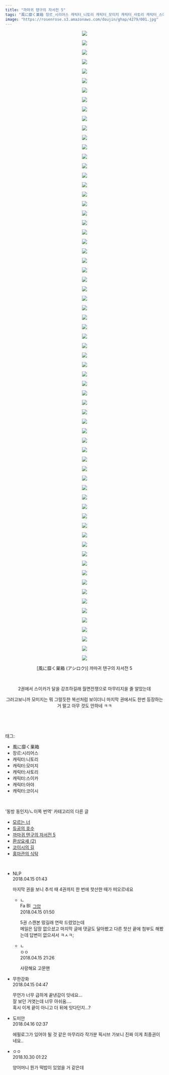```yaml
---
title: "까마귀 텐구의 자서전 5"
tags: "風に靡く巣箱 장르_시리어스 캐릭터_니토리 캐릭터_모미지 캐릭터_사토리 캐릭터_스이카 캐릭터_아야 캐릭터_코이시 アシロク 동방_동인지／ㄴ이쪽_번역"
image: "https://rosenrose.s3.amazonaws.com/doujin/ghap/4279/001.jpg"
---
```

<div class="article">
<p style="text-align: center; clear: none; float: none;"><img src="{{ site.imgserver1 }}/ghap/4279/001.jpg"/></p>
<p style="text-align: center; clear: none; float: none;"><img src="{{ site.imgserver1 }}/ghap/4279/002.jpg"/></p>
<p style="text-align: center; clear: none; float: none;"><img src="{{ site.imgserver1 }}/ghap/4279/003.jpg"/></p>
<p style="text-align: center; clear: none; float: none;"><img src="{{ site.imgserver1 }}/ghap/4279/004.jpg"/></p>
<p style="text-align: center; clear: none; float: none;"><img src="{{ site.imgserver1 }}/ghap/4279/005.jpg"/></p>
<p style="text-align: center; clear: none; float: none;"><img src="{{ site.imgserver1 }}/ghap/4279/006.jpg"/></p>
<p style="text-align: center; clear: none; float: none;"><img src="{{ site.imgserver1 }}/ghap/4279/007.jpg"/></p>
<p style="text-align: center; clear: none; float: none;"><img src="{{ site.imgserver1 }}/ghap/4279/008.jpg"/></p>
<p style="text-align: center; clear: none; float: none;"><img src="{{ site.imgserver1 }}/ghap/4279/009.jpg"/></p>
<p style="text-align: center; clear: none; float: none;"><img src="{{ site.imgserver1 }}/ghap/4279/010.jpg"/></p>
<p style="text-align: center; clear: none; float: none;"><img src="{{ site.imgserver1 }}/ghap/4279/011.jpg"/></p>
<p style="text-align: center; clear: none; float: none;"><img src="{{ site.imgserver1 }}/ghap/4279/012.jpg"/></p>
<p style="text-align: center; clear: none; float: none;"><img src="{{ site.imgserver1 }}/ghap/4279/013.jpg"/></p>
<p style="text-align: center; clear: none; float: none;"><img src="{{ site.imgserver1 }}/ghap/4279/014.jpg"/></p>
<p style="text-align: center; clear: none; float: none;"><img src="{{ site.imgserver1 }}/ghap/4279/015.jpg"/></p>
<p style="text-align: center; clear: none; float: none;"><img src="{{ site.imgserver1 }}/ghap/4279/016.jpg"/></p>
<p style="text-align: center; clear: none; float: none;"><img src="{{ site.imgserver1 }}/ghap/4279/017.jpg"/></p>
<p style="text-align: center; clear: none; float: none;"><img src="{{ site.imgserver1 }}/ghap/4279/018.jpg"/></p>
<p style="text-align: center; clear: none; float: none;"><img src="{{ site.imgserver1 }}/ghap/4279/019.jpg"/></p>
<p style="text-align: center; clear: none; float: none;"><img src="{{ site.imgserver1 }}/ghap/4279/020.jpg"/></p>
<p style="text-align: center; clear: none; float: none;"><img src="{{ site.imgserver1 }}/ghap/4279/021.jpg"/></p>
<p style="text-align: center; clear: none; float: none;"><img src="{{ site.imgserver1 }}/ghap/4279/022.jpg"/></p>
<p style="text-align: center; clear: none; float: none;"><img src="{{ site.imgserver1 }}/ghap/4279/023.jpg"/></p>
<p style="text-align: center; clear: none; float: none;"><img src="{{ site.imgserver1 }}/ghap/4279/024.jpg"/></p>
<p style="text-align: center; clear: none; float: none;"><img src="{{ site.imgserver1 }}/ghap/4279/025.jpg"/></p>
<p style="text-align: center; clear: none; float: none;"><img src="{{ site.imgserver1 }}/ghap/4279/026.jpg"/></p>
<p style="text-align: center; clear: none; float: none;"><img src="{{ site.imgserver1 }}/ghap/4279/027.jpg"/></p>
<p style="text-align: center; clear: none; float: none;"><img src="{{ site.imgserver1 }}/ghap/4279/028.jpg"/></p>
<p style="text-align: center; clear: none; float: none;"><img src="{{ site.imgserver1 }}/ghap/4279/029.jpg"/></p>
<p style="text-align: center; clear: none; float: none;"><img src="{{ site.imgserver1 }}/ghap/4279/030.jpg"/></p>
<p style="text-align: center; clear: none; float: none;"><img src="{{ site.imgserver1 }}/ghap/4279/031.jpg"/></p>
<p style="text-align: center; clear: none; float: none;"><img src="{{ site.imgserver1 }}/ghap/4279/032.jpg"/></p>
<p style="text-align: center; clear: none; float: none;"><img src="{{ site.imgserver1 }}/ghap/4279/033.jpg"/></p>
<p style="text-align: center; clear: none; float: none;"><img src="{{ site.imgserver1 }}/ghap/4279/034.jpg"/></p>
<p style="text-align: center; clear: none; float: none;"><img src="{{ site.imgserver1 }}/ghap/4279/035.jpg"/></p>
<p style="text-align: center; clear: none; float: none;"><img src="{{ site.imgserver1 }}/ghap/4279/036.jpg"/></p>
<p style="text-align: center; clear: none; float: none;"><img src="{{ site.imgserver1 }}/ghap/4279/037.jpg"/></p>
<p style="text-align: center; clear: none; float: none;"><img src="{{ site.imgserver1 }}/ghap/4279/038.jpg"/></p>
<p style="text-align: center; clear: none; float: none;"><img src="{{ site.imgserver1 }}/ghap/4279/039.jpg"/></p>
<p style="text-align: center; clear: none; float: none;"><img src="{{ site.imgserver1 }}/ghap/4279/040.jpg"/></p>
<p style="text-align: center; clear: none; float: none;"><img src="{{ site.imgserver1 }}/ghap/4279/041.jpg"/></p>
<p style="text-align: center; clear: none; float: none;"><img src="{{ site.imgserver1 }}/ghap/4279/042.jpg"/></p>
<p style="text-align: center; clear: none; float: none;"><img src="{{ site.imgserver1 }}/ghap/4279/043.jpg"/></p>
<p style="text-align: center; clear: none; float: none;"><img src="{{ site.imgserver1 }}/ghap/4279/044.jpg"/></p>
<p style="text-align: center; clear: none; float: none;"><img src="{{ site.imgserver1 }}/ghap/4279/045.jpg"/></p>
<p style="text-align: center; clear: none; float: none;"><img src="{{ site.imgserver1 }}/ghap/4279/046.jpg"/></p>
<p style="text-align: center; clear: none; float: none;"><img src="{{ site.imgserver1 }}/ghap/4279/047.jpg"/></p>
<p style="text-align: center; clear: none; float: none;"><img src="{{ site.imgserver1 }}/ghap/4279/048.jpg"/></p>
<p style="text-align: center; clear: none; float: none;"><img src="{{ site.imgserver1 }}/ghap/4279/049.jpg"/></p>
<p style="text-align: center; clear: none; float: none;"><img src="{{ site.imgserver1 }}/ghap/4279/050.jpg"/></p>
<p style="text-align: center; clear: none; float: none;"><img src="{{ site.imgserver1 }}/ghap/4279/051.jpg"/></p>
<p style="text-align: center; clear: none; float: none;"><img src="{{ site.imgserver1 }}/ghap/4279/052.jpg"/></p>
<p style="text-align: center; clear: none; float: none;"><img src="{{ site.imgserver1 }}/ghap/4279/053.jpg"/></p>
<p style="text-align: center; clear: none; float: none;"><img src="{{ site.imgserver1 }}/ghap/4279/054.jpg"/></p>
<p style="text-align: center; clear: none; float: none;"><img src="{{ site.imgserver1 }}/ghap/4279/055.jpg"/></p>
<p style="text-align: center; clear: none; float: none;"><img src="{{ site.imgserver1 }}/ghap/4279/056.jpg"/></p>
<p style="text-align: center; clear: none; float: none;"><img src="{{ site.imgserver1 }}/ghap/4279/057.jpg"/></p>
<p style="text-align: center; clear: none; float: none;"><img src="{{ site.imgserver1 }}/ghap/4279/058.jpg"/></p>
<p style="text-align: center; clear: none; float: none;"><img src="{{ site.imgserver1 }}/ghap/4279/059.jpg"/></p>
<p style="text-align: center; clear: none; float: none;"><img src="{{ site.imgserver1 }}/ghap/4279/060.jpg"/></p>
<p style="text-align: center; clear: none; float: none;"><img src="{{ site.imgserver1 }}/ghap/4279/061.jpg"/></p>
<p style="text-align: center; clear: none; float: none;"><img src="{{ site.imgserver1 }}/ghap/4279/062.jpg"/></p>
<p style="text-align: center; clear: none; float: none;"><img src="{{ site.imgserver1 }}/ghap/4279/063.jpg"/></p>
<p style="text-align: center; clear: none; float: none;"><img src="{{ site.imgserver1 }}/ghap/4279/064.jpg"/></p>
<p style="text-align: center; clear: none; float: none;"><img src="{{ site.imgserver1 }}/ghap/4279/065.jpg"/></p>
<p style="text-align: center; clear: none; float: none;"><img src="{{ site.imgserver1 }}/ghap/4279/066.jpg"/></p>
<p style="text-align: center; clear: none; float: none;"><img src="{{ site.imgserver1 }}/ghap/4279/067.jpg"/></p>
<p style="text-align: center; clear: none; float: none;"> [風に靡く巣箱 (アシロク)] 까마귀 텐구의 자서전 5</p>
<p style="text-align: center; clear: none; float: none;"><br/></p>
<p style="text-align: center; clear: none; float: none;">2권에서 스이카가 달을 강조하길래 월면전쟁으로 마무리지을 줄 알았는데</p>
<p style="text-align: center; clear: none; float: none;">그러고보니까 모미지는 뭐 그럴듯한 복선처럼 보이더니 마지막 권에서도 한번 등장하는 거 말고 아무 것도 안하네 ㅋㅋ</p>
<p><br/></p>
</div><br/>
<div class="tagTrail">
<p>태그: </p>
<ul>
<li>風に靡く巣箱</li>
<li>장르:시리어스</li>
<li>캐릭터:니토리</li>
<li>캐릭터:모미지</li>
<li>캐릭터:사토리</li>
<li>캐릭터:스이카</li>
<li>캐릭터:아야</li>
<li>캐릭터:코이시</li>
</ul>
</div><br/>
<div class="another">
<p>'동방 동인지/ㄴ이쪽 번역' 카테고리의 다른 글</p>
<ul>
<li><a href="/ghap_4293">모르는 너</a></li>
<li><a href="/ghap_4290">듀공의 호수</a></li>
<li><a href="/ghap_4279">까마귀 텐구의 자서전 5</a></li>
<li><a href="/ghap_4278">환상요새 (2)</a></li>
<li><a href="/ghap_4276">코이시의 길</a></li>
<li><a href="/ghap_4271">홍마관의 식탁</a></li>
</ul>
</div><br/>
<div class="cb_module cb_fluid">
<div class="cb_wrt cb_profile">
<div class="comment">
<ul>
<li class="cb_thumb_off" id="comment15239119">
<div class="cb_comment_area">
<div class="cb_info_area">
<div class="cb_section">
<span class="cb_nick_name">NLP</span>
</div>
<div class="cb_section">
<span class="cb_date">2018.04.15 01:43 </span>
</div>
</div>
<div class="cb_dsc_comment">
<p class="cb_dsc">
											마지막 권을 보니 추석 때 4권까지 한 번에 핫산한 때가 떠오르네요
										</p>
</div>
<ul>
<li class="cb_thumb_off" id="comment15239122">
<span class="cb_bu_subnode">ㄴ</span>
<div class="cb_comment_area">
<div class="cb_info_area">
<div class="cb_section">
<span class="cb_nick_name"><img alt="Favicon of https://ghaptouhou.tistory.com" height="16" onerror="this.onerror=null;this.parentNode.removeChild(this)" src="https://ghaptouhou.tistory.com/favicon.ico" width="16"/> <img alt="BlogIcon" height="16" onerror="this.parentNode.removeChild(this)" src="https://ghaptouhou.tistory.com/index.gif" width="16"/> <a href="https://ghaptouhou.tistory.com" onclick="return openLinkInNewWindow(this)"> 그압</a><span class="tistoryProfileLayerTrigger" onclick='TistoryProfile.show(event, this, {"title":"\uc800\uae30 \uc774\uac70 \ub098\uc911\uc5d0 \uc218\uc815 \uac00\ub2a5\ud558\ub098\uc694","url":"https:\/\/ghap.tistory.com","nickname":"\uadf8\uc555","items":[]}); return false;'></span></span>
</div>
<div class="cb_section">
<span class="cb_date">2018.04.15 01:50 </span>
</div>
</div>
<div class="cb_dsc_comment">
<p class="cb_dsc">
																5권 스캔본 떴길래 연락 드렸었는데<br/>
메일은 답장 없으셨고 마지막 글에 댓글도 달아봤고 다른 핫산 끝에 첨부도 해봤는데 답변이 없으셔서 ㅋㅅㅋ;
															</p>
</div>
</div>
</li>
<li class="cb_thumb_off" id="comment15239445">
<span class="cb_bu_subnode">ㄴ</span>
<div class="cb_comment_area">
<div class="cb_info_area">
<div class="cb_section">
<span class="cb_nick_name">ㅇㅇ</span>
</div>
<div class="cb_section">
<span class="cb_date">2018.04.15 21:26 </span>
</div>
</div>
<div class="cb_dsc_comment">
<p class="cb_dsc">
																사랑해요 고문맨
															</p>
</div>
</div>
</li>
</ul>
</div></li>
<li class="cb_thumb_off" id="comment15239144">
<div class="cb_comment_area">
<div class="cb_info_area">
<div class="cb_section">
<span class="cb_nick_name">무한강화</span>
</div>
<div class="cb_section">
<span class="cb_date">2018.04.15 04:47 </span>
</div>
</div>
<div class="cb_dsc_comment">
<p class="cb_dsc">
											무언가 너무 급하게 끝낸감이 잇네요...<br/>
잘 보던 거엿는데 너무 아쉬움....<br/>
혹시 이게 끝이 아니고 더 뒤에 잇다던지...?
										</p>
</div>
</div></li>
<li class="cb_thumb_off" id="comment15239559">
<div class="cb_comment_area">
<div class="cb_info_area">
<div class="cb_section">
<span class="cb_nick_name">도미안</span>
</div>
<div class="cb_section">
<span class="cb_date">2018.04.16 02:37 </span>
</div>
</div>
<div class="cb_dsc_comment">
<p class="cb_dsc">
											에필로그가 있어야 될 것 같은 마무리라 작가분 픽시브 가보니 진짜 이게 최종권이네요..
										</p>
</div>
</div></li>
<li class="cb_thumb_off" id="comment15364768">
<div class="cb_comment_area">
<div class="cb_info_area">
<div class="cb_section">
<span class="cb_nick_name">ㅇㅇ</span>
</div>
<div class="cb_section">
<span class="cb_date">2018.10.30 01:22 </span>
</div>
</div>
<div class="cb_dsc_comment">
<p class="cb_dsc">
											양어머니 뭔가 떡밥이 있었을 거 같은데
										</p>
</div>
</div></li>
</ul>
</div>
</div><!-- commentList close -->
</div><br/>
